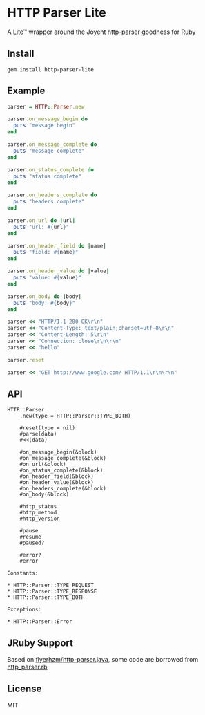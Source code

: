 # HTTP Parser Lite

A Lite&trade; wrapper around the Joyent [http-parser](https://github.com/joyent/http-parser) goodness for Ruby

## Install

```
gem install http-parser-lite
```

## Example

```ruby
parser = HTTP::Parser.new

parser.on_message_begin do
  puts "message begin"
end

parser.on_message_complete do
  puts "message complete"
end

parser.on_status_complete do
  puts "status complete"
end

parser.on_headers_complete do
  puts "headers complete"
end

parser.on_url do |url|
  puts "url: #{url}"
end

parser.on_header_field do |name|
  puts "field: #{name}"
end

parser.on_header_value do |value|
  puts "value: #{value}"
end

parser.on_body do |body|
  puts "body: #{body}"
end

parser << "HTTP/1.1 200 OK\r\n"
parser << "Content-Type: text/plain;charset=utf-8\r\n"
parser << "Content-Length: 5\r\n"
parser << "Connection: close\r\n\r\n"
parser << "hello"

parser.reset

parser << "GET http://www.google.com/ HTTP/1.1\r\n\r\n"
```

## API

```
HTTP::Parser
    .new(type = HTTP::Parser::TYPE_BOTH)

    #reset(type = nil)
    #parse(data)
    #<<(data)

    #on_message_begin(&block)
    #on_message_complete(&block)
    #on_url(&block)
    #on_status_complete(&block)
    #on_header_field(&block)
    #on_header_value(&block)
    #on_headers_complete(&block)
    #on_body(&block)

    #http_status
    #http_method
    #http_version

    #pause
    #resume
    #paused?

    #error?
    #error

Constants:

* HTTP::Parser::TYPE_REQUEST
* HTTP::Parser::TYPE_RESPONSE
* HTTP::Parser::TYPE_BOTH

Exceptions:

* HTTP::Parser::Error
```

## JRuby Support

Based on
[flyerhzm/http-parser.java](https://github.com/flyerhzm/http-parser.java),
some code are borrowed from
[http_parser.rb](https://github.com/tmm1/http_parser.rb)

## License

MIT
